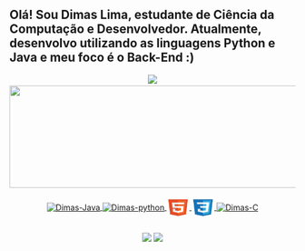 ## Olá! Sou Dimas Lima, estudante de Ciência da Computação e Desenvolvedor. Atualmente, desenvolvo utilizando as linguagens Python e Java e meu foco é o Back-End :)
<div align="center">
  <a href="https://github.com/dimaslima30">
  <img height="180em" src="https://github-readme-stats.vercel.app/api?username=dimaslima30&show_icons=true&theme=dracula&include_all_commits=true&count_private=true"/>
  <img height="180em" width="550em" src="https://github-readme-stats.vercel.app/api/top-langs/?username=dimaslima30&layout=compact&langs_count=7&theme=dracula"/>
</div>
  
<div align="center" style="display: inline_block"><br>
  <img align="center" alt="Dimas-Java" height="30" width="40" src="https://raw.githubusercontent.com/jmnote/z-icons/master/svg/java.svg">
  <img align="center" alt="Dimas-python" height="30" width="40" src="https://raw.githubusercontent.com/jmnote/z-icons/master/svg/python.svg">
  <img align="center" alt="Dimas-HTML" height="30" width="40" src="https://raw.githubusercontent.com/devicons/devicon/master/icons/html5/html5-original.svg">
  <img align="center" alt="Dimas-CSS" height="30" width="40" src="https://raw.githubusercontent.com/devicons/devicon/master/icons/css3/css3-original.svg">
  <img align="center" alt="Dimas-C" height="30" width="40" src="https://raw.githubusercontent.com/jmnote/z-icons/master/svg/c.svg">
</div>
  
  ##
  
<div align="center">
  <a href = "mailto:dimaslima1299@gmail.com"><img src="https://img.shields.io/badge/-Gmail-%23333?style=for-the-badge&logo=gmail&logoColor=white" target="_blank"></a>
  <a href="https://www.linkedin.com/in/dimaslima1299/" target="_blank"><img src="https://img.shields.io/badge/-LinkedIn-%230077B5?style=for-the-badge&logo=linkedin&logoColor=white" target="_blank"></a>
</div>
